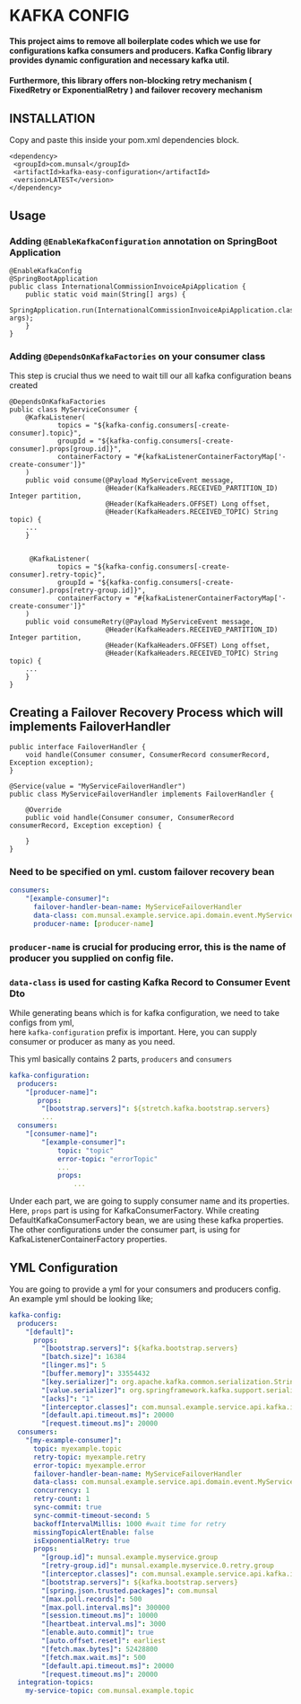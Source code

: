 # KAFKA CONFIG

#### This project aims to remove all boilerplate codes which we use for configurations kafka consumers and producers. Kafka Config library provides dynamic configuration and necessary kafka util.
#### Furthermore, this library offers non-blocking retry mechanism ( FixedRetry or ExponentialRetry ) and failover recovery mechanism

## INSTALLATION

Copy and paste this inside your pom.xml dependencies block.

```
<dependency>
 <groupId>com.munsal</groupId>
 <artifactId>kafka-easy-configuration</artifactId>
 <version>LATEST</version>
</dependency>
```

## Usage


### Adding `@EnableKafkaConfiguration` annotation on SpringBoot Application

```
@EnableKafkaConfig
@SpringBootApplication
public class InternationalCommissionInvoiceApiApplication {
    public static void main(String[] args) {
        SpringApplication.run(InternationalCommissionInvoiceApiApplication.class, args);
    }
}
```
### Adding `@DependsOnKafkaFactories` on your consumer class
This step is crucial thus we need to wait till our all kafka configuration beans created
```
@DependsOnKafkaFactories
public class MyServiceConsumer {
    @KafkaListener(
            topics = "${kafka-config.consumers[-create-consumer].topic}",
            groupId = "${kafka-config.consumers[-create-consumer].props[group.id]}",
            containerFactory = "#{kafkaListenerContainerFactoryMap['-create-consumer']}"
    )
    public void consume(@Payload MyServiceEvent message,
                        @Header(KafkaHeaders.RECEIVED_PARTITION_ID) Integer partition,
                        @Header(KafkaHeaders.OFFSET) Long offset,
                        @Header(KafkaHeaders.RECEIVED_TOPIC) String topic) {
    ...
    }
    
    
     @KafkaListener(
            topics = "${kafka-config.consumers[-create-consumer].retry-topic}",
            groupId = "${kafka-config.consumers[-create-consumer].props[retry-group.id]}",
            containerFactory = "#{kafkaListenerContainerFactoryMap['-create-consumer']}"
    )
    public void consumeRetry(@Payload MyServiceEvent message,
                        @Header(KafkaHeaders.RECEIVED_PARTITION_ID) Integer partition,
                        @Header(KafkaHeaders.OFFSET) Long offset,
                        @Header(KafkaHeaders.RECEIVED_TOPIC) String topic) {
    ...                    
    }
}
```

## Creating a Failover Recovery Process which will implements FailoverHandler
```
public interface FailoverHandler {
    void handle(Consumer consumer, ConsumerRecord consumerRecord, Exception exception);
}
```

```
@Service(value = "MyServiceFailoverHandler")
public class MyServiceFailoverHandler implements FailoverHandler {

    @Override
    public void handle(Consumer consumer, ConsumerRecord consumerRecord, Exception exception) {

    }
}
```

### Need to be specified on yml. custom failover recovery bean

```yml
consumers:
    "[example-consumer]":
      failover-handler-bean-name: MyServiceFailoverHandler
      data-class: com.munsal.example.service.api.domain.event.MyServiceEvent
      producer-name: [producer-name]

```
### `producer-name` is crucial for producing error, this is the name of producer you supplied on config file.
### `data-class` is used for casting Kafka Record to Consumer Event Dto

While generating beans which is for kafka configuration, we need to take configs from yml,  
here `kafka-configuration` prefix is important. Here, you can supply consumer or producer as many as you need.

This yml basically contains 2 parts, `producers` and `consumers`

``` yaml
kafka-configuration:
  producers:
    "[producer-name]":
       props:
        "[bootstrap.servers]": ${stretch.kafka.bootstrap.servers}
        ...
  consumers:
    "[consumer-name]":
        "[example-consumer]":
            topic: "topic"
            error-topic: "errorTopic"
            ...
            props:
                ...
```
Under each part, we are going to supply consumer name and its properties. Here, `props` part is using for KafkaConsumerFactory. While creating DefaultKafkaConsumerFactory bean, we are using these
kafka properties. The other configurations under the consumer part, is using for KafkaListenerContainerFactory properties.


## YML Configuration

You are going to provide a yml for your consumers and producers config. An example yml should be looking like;

``` yaml
kafka-config:
  producers:
    "[default]":
      props:
        "[bootstrap.servers]": ${kafka.bootstrap.servers}
        "[batch.size]": 16384
        "[linger.ms]": 5
        "[buffer.memory]": 33554432
        "[key.serializer]": org.apache.kafka.common.serialization.StringSerializer
        "[value.serializer]": org.springframework.kafka.support.serializer.JsonSerializer
        "[acks]": "1"
        "[interceptor.classes]": com.munsal.example.service.api.kafka.interceptor.KafkaProducerInterceptor
        "[default.api.timeout.ms]": 20000
        "[request.timeout.ms]": 20000
  consumers:
    "[my-example-consumer]":
      topic: myexample.topic
      retry-topic: myexample.retry
      error-topic: myexample.error
      failover-handler-bean-name: MyServiceFailoverHandler
      data-class: com.munsal.example.service.api.domain.event.MyServiceEvent
      concurrency: 1
      retry-count: 1
      sync-commit: true
      sync-commit-timeout-second: 5
      backoffIntervalMillis: 1000 #wait time for retry
      missingTopicAlertEnable: false
      isExponentialRetry: true
      props:
        "[group.id]": munsal.example.myservice.group
        "[retry-group.id]": munsal.example.myservice.0.retry.group
        "[interceptor.classes]": com.munsal.example.service.api.kafka.interceptor.KafkaConsumerInterceptor
        "[bootstrap.servers]": ${kafka.bootstrap.servers}
        "[spring.json.trusted.packages]": com.munsal
        "[max.poll.records]": 500
        "[max.poll.interval.ms]": 300000
        "[session.timeout.ms]": 10000
        "[heartbeat.interval.ms]": 3000
        "[enable.auto.commit]": true
        "[auto.offset.reset]": earliest
        "[fetch.max.bytes]": 52428800
        "[fetch.max.wait.ms]": 500
        "[default.api.timeout.ms]": 20000
        "[request.timeout.ms]": 20000
  integration-topics:
    my-service-topic: com.munsal.example.topic
```
